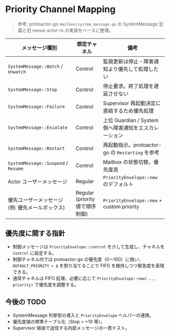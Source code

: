 # Priority Channel Mapping

> 参考: protoactor-go `mailbox/system_message.go` の SystemMessage 定義と旧 nexus-actor-rs の実装をベースに整理。

| メッセージ種別 | 想定チャネル | 備考 |
| --- | --- | --- |
| `SystemMessage::Watch` / `Unwatch` | Control | 監視更新は停止・障害通知より優先して処理したい |
| `SystemMessage::Stop` | Control | 停止要求。終了処理を遅延させない |
| `SystemMessage::Failure` | Control | Supervisor 再起動決定に直結するため優先処理 |
| `SystemMessage::Escalate` | Control | 上位 Guardian / System 側へ障害通知をエスカレーション |
| `SystemMessage::Restart` | Control | 再起動指示。protoactor-go の `Restarting` を参考 |
| `SystemMessage::Suspend` / `Resume` | Control | Mailbox の状態切替。優先度高 |
| Actor ユーザーメッセージ | Regular | `PriorityEnvelope::new` のデフォルト |
| 優先ユーザーメッセージ (例: 優先メールボックス) | Regular (priority 値で順序制御) | `PriorityEnvelope::new` + custom priority |

## 優先度に関する指針

- 制御メッセージは `PriorityEnvelope::control` を介して生成し、チャネルを `Control` に設定する。
- 制御チャネル内では protoactor-go の優先度（0〜100）に倣い、`DEFAULT_PRIORITY + Δ` を割り当てることで FIFO を維持しつつ緊急度を表現できる。
- 通常チャネルは FIFO 処理。必要に応じて `PriorityEnvelope::new(..., priority)` で優先度を調整する。

## 今後の TODO

- SystemMessage 列挙型の導入と `PriorityEnvelope` ヘルパーの連携。
- 優先度値の標準テーブル化（Stop = +10 等）。
- Supervisor 経由で送信する内部メッセージの一貫テスト。

